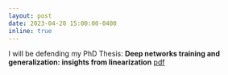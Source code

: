 ```yaml
---
layout: post
date: 2023-04-20 15:00:00-0400
inline: true
---
```


I will be defending my PhD Thesis: **Deep networks training and generalization: insights from linearization** [pdf](/assets/pdf/thomas_george_phd_thesis.pdf)